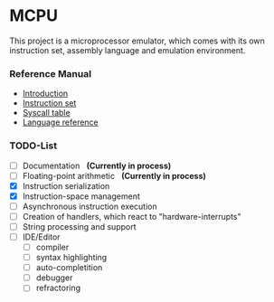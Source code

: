 # MCPU
This project is a microprocessor emulator, which comes with its own instruction set, assembly language and emulation environment.

### Reference Manual

* [Introduction](https://github.com/Unknown6656/MCPU/blob/documentation/Documentation/introduction.md)
* [Instruction set](https://github.com/Unknown6656/MCPU/blob/documentation/Documentation/instruction-set.md)
* [Syscall table](https://github.com/Unknown6656/MCPU/blob/documentation/Documentation/syscalls.md)
* [Language reference](https://github.com/Unknown6656/MCPU/blob/documentation/Documentation/language-reference.md)

### TODO-List

- [ ] Documentation &#160; **(Currently in process)**
- [ ] Floating-point arithmetic &#160; **(Currently in process)**
- [x] Instruction serialization
- [x] Instruction-space management
- [ ] Asynchronous instruction execution
- [ ] Creation of handlers, which react to "hardware-interrupts"
- [ ] String processing and support
- [ ] IDE/Editor
    - [ ] compiler
    - [ ] syntax highlighting
    - [ ] auto-completition
    - [ ] debugger
    - [ ] refractoring
